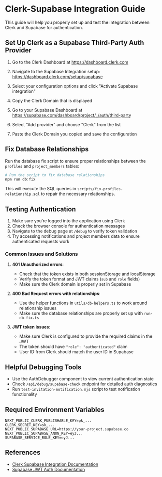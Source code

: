 # Clerk-Supabase Integration Guide

This guide will help you properly set up and test the integration between Clerk and Supabase for authentication.

## Set Up Clerk as a Supabase Third-Party Auth Provider

1. Go to the Clerk Dashboard at https://dashboard.clerk.com
2. Navigate to the Supabase Integration setup: https://dashboard.clerk.com/setup/supabase
3. Select your configuration options and click "Activate Supabase integration"
4. Copy the Clerk Domain that is displayed

5. Go to your Supabase Dashboard at https://supabase.com/dashboard/project/_/auth/third-party
6. Select "Add provider" and choose "Clerk" from the list
7. Paste the Clerk Domain you copied and save the configuration

## Fix Database Relationships

Run the database fix script to ensure proper relationships between the `profiles` and `project_members` tables:

```bash
# Run the script to fix database relationships
npm run db:fix
```

This will execute the SQL queries in `scripts/fix-profiles-relationship.sql` to repair the necessary relationships.

## Testing Authentication

1. Make sure you're logged into the application using Clerk
2. Check the browser console for authentication messages
3. Navigate to the debug page at `/debug` to verify token validation
4. Try accessing notifications and project members data to ensure authenticated requests work

### Common Issues and Solutions

1. **401 Unauthorized errors**: 
   - Check that the token exists in both sessionStorage and localStorage
   - Verify the token format and JWT claims (`sub` and `role` fields)
   - Make sure the Clerk domain is properly set in Supabase

2. **400 Bad Request errors with relationships**:
   - Use the helper functions in `utils/db-helpers.ts` to work around relationship issues
   - Make sure the database relationships are properly set up with `run-db-fix.ts`

3. **JWT token issues**:
   - Make sure Clerk is configured to provide the required claims in the JWT
   - The token should have `"role": "authenticated"` claim
   - User ID from Clerk should match the user ID in Supabase

## Helpful Debugging Tools

- Use the AuthDebugger component to view current authentication state
- Check `/api/debug/supabase-check` endpoint for detailed auth diagnostics
- Run `test-invitation-notification.mjs` script to test notification functionality

## Required Environment Variables

```
NEXT_PUBLIC_CLERK_PUBLISHABLE_KEY=pk_...
CLERK_SECRET_KEY=sk_...
NEXT_PUBLIC_SUPABASE_URL=https://your-project.supabase.co
NEXT_PUBLIC_SUPABASE_ANON_KEY=eyJ...
SUPABASE_SERVICE_ROLE_KEY=eyJ...
```

## References

- [Clerk Supabase Integration Documentation](https://clerk.com/docs/integrations/databases/supabase)
- [Supabase JWT Auth Documentation](https://supabase.com/docs/guides/auth/third-party/overview)

